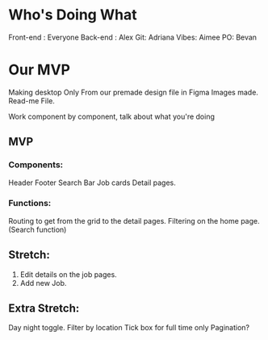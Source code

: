 # Who's Doing What
Front-end : Everyone
Back-end : Alex
Git: Adriana
Vibes: Aimee
PO: Bevan

# Our MVP
Making desktop Only
From our premade design file in Figma
Images made.
Read-me File.

Work component by component, talk about what you're doing 

## MVP
### Components:
Header
Footer
Search Bar 
Job cards
Detail pages.
### Functions:
Routing to get from the grid to the detail pages.
Filtering on the home <app/> page. (Search function)

## Stretch:
1) Edit details on the job pages.
2) Add new Job.

## Extra Stretch:
Day night toggle.
Filter by location
Tick box for full time only
Pagination?
